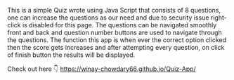 This is a simple Quiz wrote using Java Script that consists of 8 questions, one can increase the questions as our need and due to security issue right-click is disabled for this page. The questions can be navigated smoothly front and back and question number buttons are used to navigate through the questions. The function this app is when ever the correct option clicked then the score gets increases and after attempting every question, on click of finish button the results will be displayed.

Check out here 👇
    https://winay-chowdary66.github.io/Quiz-App/ 
